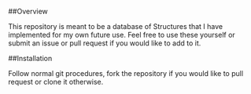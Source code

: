 ##Overview

This repository is meant to be a database of Structures that I have implemented for my own future use. Feel free to use these yourself or submit an issue or pull request if you would like to add to it.

##Installation

Follow normal git procedures, fork the repository if you would like to pull request or clone it otherwise. 
